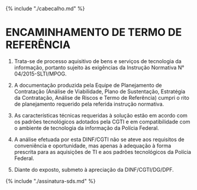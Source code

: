 {% include "./cabecalho.md" %}

# ENCAMINHAMENTO DE TERMO DE REFERÊNCIA


1.  Trata-se de processo aquisitivo de bens e serviços de tecnologia da informação, portanto sujeito às exigências da Instrução Normativa N° 04/2015-SLTI/MPOG.

2.  A documentação produzida pela Equipe de Planejamento de Contratação (Análise de Viabilidade, Plano de Sustentação, Estratégia da Contratação, Análise de Riscos e Termo de Referência) cumpri o rito de planejamento requerido pela referida instrução normativa.

3.  As características técnicas requeridas à solução estão em acordo com os padrões tecnológicos adotados pela CGTI e em compatibilidade com o ambiente de tecnologia da informação da Polícia Federal.

4.  A análise efetuada por esta DINF/CGTI não se ateve aos requisitos de conveniência e oportunidade, mas apenas à adequação à forma prescrita para as aquisições de TI e aos padrões tecnológicos da Polícia Federal.

5.  Diante do exposto, submeto à apreciação da DINF/CGTI/DG/DPF.
  
{% include "./assinatura-sds.md" %}


